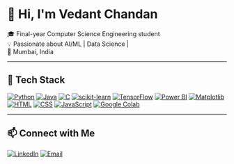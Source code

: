 # 👋 Hi, I'm Vedant Chandan

🎓 Final-year Computer Science Engineering student  
💡 Passionate about AI/ML | Data Science |                          
📍 Mumbai, India   

---

## 🚀 Tech Stack

[![Python](https://img.shields.io/badge/-Python-3776AB?style=flat&logo=python&logoColor=white)](https://www.python.org/)
[![Java](https://img.shields.io/badge/-Java-007396?style=flat&logo=java&logoColor=white)](https://www.java.com/)
[![C](https://img.shields.io/badge/-C-00599C?style=flat&logo=c&logoColor=white)](https://en.wikipedia.org/wiki/C_(programming_language))
[![scikit-learn](https://img.shields.io/badge/-Scikit_Learn-F7931E?style=flat&logo=scikit-learn&logoColor=white)](https://scikit-learn.org/)
[![TensorFlow](https://img.shields.io/badge/-TensorFlow-FF6F00?style=flat&logo=tensorflow&logoColor=white)](https://www.tensorflow.org/)
[![Power BI](https://img.shields.io/badge/-Power%20BI-F2C811?style=flat&logo=powerbi&logoColor=black)](https://powerbi.microsoft.com/)
[![Matplotlib](https://img.shields.io/badge/-Matplotlib-11557C?style=flat)](https://matplotlib.org/)
[![HTML](https://img.shields.io/badge/-HTML5-E34F26?style=flat&logo=html5&logoColor=white)](https://developer.mozilla.org/en-US/docs/Web/HTML)
[![CSS](https://img.shields.io/badge/-CSS3-1572B6?style=flat&logo=css3&logoColor=white)](https://developer.mozilla.org/en-US/docs/Web/CSS)
[![JavaScript](https://img.shields.io/badge/-JavaScript-F7DF1E?style=flat&logo=javascript&logoColor=black)](https://developer.mozilla.org/en-US/docs/Web/JavaScript)
[![Google Colab](https://img.shields.io/badge/-Colab-F9AB00?style=flat&logo=google-colab&logoColor=white)](https://colab.research.google.com/)


---

## 📫 Connect with Me

[![LinkedIn](https://img.shields.io/badge/-LinkedIn-0A66C2?style=flat&logo=linkedin&logoColor=white)](https://linkedin.com/in/vedant-chandan)
[![Email](https://img.shields.io/badge/-Gmail-EA4335?style=flat&logo=gmail&logoColor=white)](mailto:vedantchandan123@gmail.com)


